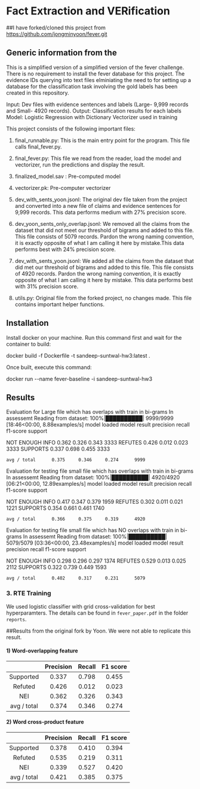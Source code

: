 # Fact Extraction and VERification
  ##I have forked/cloned this project from https://github.com/jongminyoon/fever.git

## Generic information from the   

This is a simplified version of a simplified version of the fever challenge.
There is no requirement to install the fever database for this project.
The evidence IDs querying into text files elminiating the need to for setting up a database for the classification task involving the gold labels has been created in this repository.


Input: Dev files with evidence sentences and labels (Large- 9,999 records and Small- 4920 records).
Output: Classification results for each labels
Model: Logistic Regression with Dictionary Vectorizer used in training

This project consists of the following important files:

1) final_runnable.py: This is the main entry point for the program. This file calls final_fever.py.

2) final_fever.py: This file we read from the reader, load the model and vectorizer, run the predictions and display the result.

3) finalized_model.sav : Pre-computed model

4) vectorizer.pk: Pre-computer vectorizer

5) dev_with_sents_yoon.jsonl: The original dev file taken from the project and converted into a new file of claims and evidence sentences for 9,999 records. This data performs medium with 27% precision score.

6) dev_yoon_sents_only_overlap.jsonl: We removed all the claims from the dataset that did not meet our threshold of bigrams and added to this file. This file consists of 5079 records. Pardon the wrong naming convention, it is exactly opposite of what I am calling it here by mistake.This data performs best with 24% precision score.

7) dev_with_sents_yoon.jsonl: We added all the claims from the dataset that did met our threshold of bigrams and added to this file. This file consists of 4920 records. Pardon the wrong naming convention, it is exactly opposite of what I am calling it here by mistake. This data performs best with 31% precision score.


8) utils.py: Original file from the forked project, no changes made. This file contains important helper functions.



## Installation


Install docker on your machine. 
Run this command first and wait for the container to build: 

docker build -f Dockerfile -t sandeep-suntwal-hw3:latest .

Once built, execute this command:

docker run --name fever-baseline -i sandeep-suntwal-hw3

## Results

Evaluation for Large file which has overlaps with train in bi-grams
In assessemt
Reading from dataset: 100%|██████████| 9999/9999 [18:46<00:00,  8.88examples/s]
model loaded
model result
                 precision    recall  f1-score   support

NOT ENOUGH INFO      0.362     0.326     0.343      3333
        REFUTES      0.426     0.012     0.023      3333
       SUPPORTS      0.337     0.698     0.455      3333

    avg / total      0.375     0.346     0.274      9999

Evaluation for testing file small file which has overlaps with train in bi-grams
In assessemt
Reading from dataset: 100%|██████████| 4920/4920 [06:21<00:00, 12.89examples/s]
model loaded
model result
                 precision    recall  f1-score   support

NOT ENOUGH INFO      0.417     0.347     0.379      1959
        REFUTES      0.302     0.011     0.021      1221
       SUPPORTS      0.354     0.661     0.461      1740

    avg / total      0.366     0.375     0.319      4920


Evaluation for testing file small file which has NO overlaps with train in bi-grams
In assessemt
Reading from dataset: 100%|██████████| 5079/5079 [03:36<00:00, 23.48examples/s]
model loaded
model result
                 precision    recall  f1-score   support

NOT ENOUGH INFO      0.298     0.296     0.297      1374
        REFUTES      0.529     0.013     0.025      2112
       SUPPORTS      0.322     0.739     0.449      1593

    avg / total      0.402     0.317     0.231      5079


### 3. RTE Training
We used logistic classifier with grid cross-validation for best hyperparamters. The details can be found in `fever_paper.pdf` in the folder `reports`.

##Results from the original fork by Yoon. We were not able to replicate this result. 

#### 1) Word-overlapping feature

|               | Precision | Recall | F1 score |
|:-------------:|:---------:|:------:|:--------:|
| Supported     | 0.337     | 0.798  | 0.455    |
| Refuted       | 0.426     | 0.012  | 0.023    |
| NEI           | 0.362     | 0.326  | 0.343    |
| avg / total   | 0.374     | 0.346  | 0.274    |

#### 2) Word cross-product feature

|               | Precision | Recall | F1 score |
|:-------------:|:---------:|:------:|:--------:|
| Supported     | 0.378     | 0.410  | 0.394    |
| Refuted       | 0.535     | 0.219  | 0.311    |
| NEI           | 0.339     | 0.527  | 0.420    |
| avg / total   | 0.421     | 0.385  | 0.375    |





          
